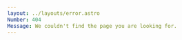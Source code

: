 ```yaml
---
layout: ../layouts/error.astro
Number: 404
Message: We couldn't find the page you are looking for.
---
```




